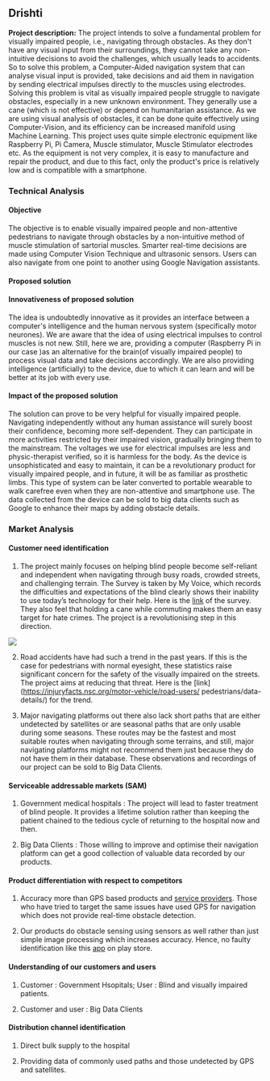 ## Drishti

**Project description:** The project intends to solve a fundamental problem for visually impaired people, i.e., navigating through obstacles. As they don't have any visual input from their surroundings, they cannot take any non-intuitive decisions to avoid the challenges, which usually leads to accidents. So to solve this problem, a Computer-Aided navigation system that can analyse visual input is provided, take decisions and aid them in navigation by sending electrical impulses directly to the muscles using electrodes. Solving this problem is vital as visually impaired people struggle to navigate obstacles, especially in a new unknown environment. They generally use a cane (which is not effective) or depend on humanitarian assistance. As we are using visual analysis of obstacles, it can be done quite effectively using Computer-Vision, and its efficiency can be increased manifold using Machine Learning. This project uses quite simple electronic equipment like Raspberry Pi, Pi Camera, Muscle stimulator, Muscle Stimulator electrodes etc. As the equipment is not very complex, it is easy to manufacture and repair the product, and due to this fact, only the product's price is relatively low and is compatible with a smartphone.

### Technical Analysis

#### Objective

The objective is to enable visually impaired people and non-attentive pedestrians to navigate through obstacles by a non-intuitive method of muscle stimulation of sartorial muscles. Smarter real-time decisions are made using Computer Vision Technique and ultrasonic sensors. Users can also navigate from one point to another using Google Navigation assistants.

#### Proposed solution

#### Innovativeness of proposed solution

The idea is undoubtedly innovative as it provides an interface between a computer's intelligence and the human nervous system (specifically motor neurones). We are aware that the idea of using electrical impulses to control muscles is not new. Still, here we are, providing a computer (Raspberry Pi in our case )as an alternative for the brain(of visually impaired people) to process visual data and take decisions accordingly. We are also providing intelligence (artificially) to the device, due to which it can learn and will be better at its job with every use.

#### Impact of the proposed solution

The solution can prove to be very helpful for visually impaired people. Navigating independently without any human assistance will surely boost their confidence, becoming more self-dependent. They can participate in more activities restricted by their impaired vision, gradually bringing them to the mainstream. The voltages we use for electrical impulses are less and physic-therapist verified, so it is harmless for the body. As the device is unsophisticated and easy to maintain, it can be a revolutionary product for visually impaired people, and in future, it will be as familiar as prosthetic limbs. This type of system can be later converted to portable wearable to walk carefree even when they are non-attentive and smartphone use. The data collected from the device can be sold to big data clients such as Google to enhance their maps by adding obstacle details.

### Market Analysis

#### Customer need identification

1. The project mainly focuses on helping blind people become self-reliant and independent when navigating through busy roads, crowded streets, and challenging terrain. The Survey is taken by My Voice, which records the difficulties and expectations of the blind clearly shows their inability to use today’s technology for their help. Here is the [link](https://drive.google.com/open?id=1235zr3qG1PiDtsmFYt6XBmP0tAwXl1tD) of the survey. They also feel that holding a cane while commuting makes them an easy target for hate crimes. The project is a revolutionising step in this direction.

<img src="images/dummy_thumbnail.jpg?raw=true"/>

2. Road accidents have had such a trend in the past years. If this is the case for pedestrians with normal eyesight, these statistics raise significant concern for the safety of the visually impaired on the streets. The project aims at reducing that threat. Here is the [link](https://injuryfacts.nsc.org/motor-vehicle/road-users/ pedestrians/data-details/) for the trend.

3. Major navigating platforms out there also lack short paths that are either undetected by satellites or are seasonal paths that are only usable during some seasons. These routes may be the fastest and most suitable routes when navigating through some terrains, and still, major navigating platforms might not recommend them just because they do not have them in their database. These observations and recordings of our project can be sold to Big Data Clients.

#### Serviceable addressable markets (SAM)

1. Government medical hospitals : The project will lead to faster treatment of blind people. It provides a lifetime solution rather than keeping the patient chained to the tedious cycle of returning to the hospital now and then.

2. Big Data Clients : Those willing to improve and optimise their navigation platform can get a good collection of valuable data recorded by our products.

#### Product differentiation with respect to competitors

1. Accuracy more than GPS based products and [service providers](https://www.blindsquare.com/). Those who have tried to target the same issues have used GPS for navigation which does not provide real-time obstacle detection.

2. Our products do obstacle sensing using sensors as well rather than just simple image processing which increases accuracy. Hence, no faulty identification like this [app](https://play.google.com/store/apps/details?id=com.mediate.supersense) on play store.

#### Understanding of our customers and users

1. Customer : Government Hsopitals; User : Blind and visually impaired patients.

2. Customer and user : Big Data Clients

#### Distribution channel identification

1. Direct bulk supply to the hospital

2. Providing data of commonly used paths and those undetected by GPS and satellites.

